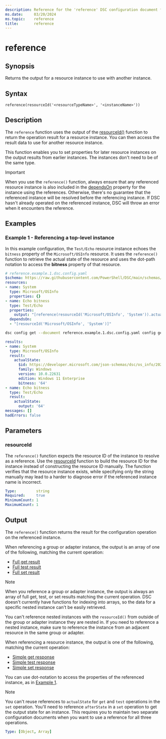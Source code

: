 ```yaml
---
description: Reference for the 'reference' DSC configuration document function
ms.date:     03/20/2024
ms.topic:    reference
title:       reference
---
```


# reference

## Synopsis

Returns the output for a resource instance to use with another instance.

## Syntax

```Syntax
reference(resourceId('<resourceTypeName>', '<instanceName>'))
```

## Description

The `reference` function uses the output of the [resourceId()][01] function to return the operation
result for a resource instance. You can then access the result data to use for another resource
instance.

This function enables you to set properties for later resource instances on the output results from
earlier instances. The instances don't need to be of the same type.

> [!IMPORTANT]
> When you use the `reference()` function, always ensure that any referenced resource instance is
> also included in the [dependsOn][02] property for the instance using the references. Otherwise,
> there's no guarantee that the referenced instance will be resolved before the referencing
> instance. If DSC hasn't already operated on the referenced instance, DSC will throw an error when
> it encounters the reference.

## Examples

### Example 1 - Referencing a top-level instance

In this example configuration, the `Test/Echo` resource instance echoes the `bitness` property of
the `Microsoft/OSInfo` resource. It uses the `reference()` function to retrieve the actual state of
the resource and uses the dot-path notation to access the **bitness** property of that resource.

```yaml
# reference.example.1.dsc.config.yaml
$schema: https://raw.githubusercontent.com/PowerShell/DSC/main/schemas/2023/10/config/document.json
resources:
- name: System
  type: Microsoft/OSInfo
  properties: {}
- name: Echo bitness
  type: Test/Echo
  properties:
    output: "[reference(resourceId('Microsoft/OSInfo', 'System')).actualState.bitness]"
  dependsOn:
  - "[resourceId('Microsoft/OSInfo', 'System')]"
```

```bash
dsc config get --document reference.example.1.dsc.config.yaml config get
```

```yaml
results:
- name: System
  type: Microsoft/OSInfo
  result:
    actualState:
      $id: https://developer.microsoft.com/json-schemas/dsc/os_info/20230303/Microsoft.Dsc.OS_Info.schema.json
      family: Windows
      version: 10.0.22631
      edition: Windows 11 Enterprise
      bitness: '64'
- name: Echo bitness
  type: Test/Echo
  result:
    actualState:
      output: '64'
messages: []
hadErrors: false
```

## Parameters

### resourceId

The `reference()` function expects the resource ID of the instance to resolve as a reference. Use
the [resourceId][01] function to build the resource ID for the instance instead of constructing the
resource ID manually. The function verifies that the resource instance exists, while specifying
only the string manually may lead to a harder to diagnose error if the referenced instance name is
incorrect.

```yaml
Type:         string
Required:     true
MinimumCount: 1
MaximumCount: 1
```

## Output

The `reference()` function returns the result for the configuration operation on the referenced
instance.

When referencing a group or adapter instance, the output is an array of one of the following,
matching the current operation:

- [Full get result][03]
- [Full test result][04]
- [Full set result][05]

> [!NOTE]
> When you reference a group or adapter instance, the output is always an array of full get, test,
> or set results matching the current operation. DSC doesn't currently have functions for indexing
> into arrays, so the data for a specific nested instance can't be easily retrieved.
>
> You can't reference nested instances with the `resourceId()` from outside of the group or adapter
> instance they are nested in. If you need to reference a nested instance, make sure to reference
> the instance from an adjacent resource in the same group or adapter.

When referencing a resource instance, the output is one of the following, matching the current
operation:

- [Simple get response][06]
- [Simple test response][07]
- [Simple set response][08]

You can use dot-notation to access the properties of the referenced instance, as in
[Example 1](#example-1---referencing-a-top-level-instance).

> [!NOTE]
> You can't reuse references to `actualState` for `get` and `test` operations in the `set`
> operation. You'll need to reference `afterState` in a `set` operation to get the output state
> for an instance. This requires you to maintain two separate configuration documents when you
> want to use a reference for all three operations.

```yaml
Type: [Object, Array]
```

<!-- Link reference definitions -->
[01]: ./resourceId.md
[02]: ../resource.md#dependson
[03]: ../../outputs/resource/get.md#full-get-result
[04]: ../../outputs/resource/test.md#full-test-result
[05]: ../../outputs/resource/set.md#full-set-result
[06]: ../../outputs/resource/get.md#simple-get-response
[07]: ../../outputs/resource/test.md#simple-test-response
[08]: ../../outputs/resource/set.md#simple-set-response

